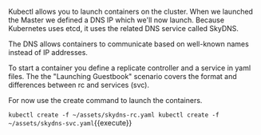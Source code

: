Kubectl allows you to launch containers on the cluster. When we launched the Master we defined a DNS IP which we'll now launch. Because Kubernetes uses etcd, it uses the related DNS service called SkyDNS.

The DNS allows containers to communicate based on well-known names instead of IP addresses.

To start a container you define a replicate controller and a service in yaml files. The the "Launching Guestbook" scenario covers the format and differences between rc and services (svc).

For now use the create command to launch the containers.

`
kubectl create -f ~/assets/skydns-rc.yaml
kubectl create -f ~/assets/skydns-svc.yaml
`{{execute}}

